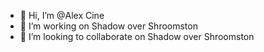 - 👋 Hi, I’m @Alex Cine 
- 👀 I’m working on Shadow over Shroomston
- 💞️ I’m looking to collaborate on Shadow over Shroomston

<!---
AlexfromThinred/AlexfromThinred is a ✨ special ✨ repository because its `README.md` (this file) appears on your GitHub profile.
You can click the Preview link to take a look at your changes.
--->
